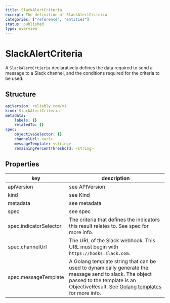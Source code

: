 ```yaml
---
title: SlackAlertCriteria
excerpt: The definition of SlackAlertCriteria
categories: ["reference", "entities"]
status: published
type: overview
---
```

# SlackAlertCriteria

A `SlackAlertCrtieria` declaratively defines the data required to send a message to a Slack channel, and the conditions required for the criteria to be used.

## Structure

```yaml
apiVersion: reliably.com/v1
kind: SlackAlertCriteria
metadata:
    labels: {}
    relatedTo: {}
spec:
    objectiveSelector: {}
    channelUrl: <url>
    messageTemplate: <string>
    remainingPercentThreshold: <string>
```

## Properties
| key | description |
|---|---|
| apiVersion | see <g-link to="/reference/entities#apiVersion">APIVersion</g-link> |
| kind | see <g-link to="/reference/entities#kind">Kind</g-link> |
| metadata | see <g-link to="/reference/entities/#metadata">metadata</g-link> |
| spec | see <g-link to="/reference/entities#spec">spec</g-link> |
| spec.indicatorSelector | The criteria that defines the indicators this result relates to. See <g-link to="/reference/entities#selectors">spec</g-link> for more info. |
| spec.channelUrl | The URL of the Slack webhook. This URL must begin with `https://hooks.slack.com`. |
| spec.messageTemplate | A Golang template string that can be used to dynamically generate the message send to slack. The object passed to the template is an <g-link to="/reference/entities/objectiveresult/">ObjectiveResult</g-link>. See [Golang templates](https://pkg.go.dev/text/template) for more info. |